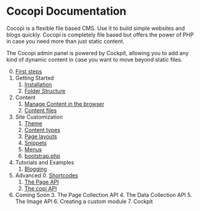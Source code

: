 Cocopi Documentation
===

Cocopi is a flexible file based CMS. Use it to build simple websites and blogs quickly. Cocopi is completely file based but offers the power of PHP in case you need more than just static content.

The Cocopi admin panel is powered by Cockpit, allowing you to add any kind of dynamic content in case you want to move beyond static files.

0. [First steps](first-steps.md)
1. Getting Started
    1. [Installation](installation.md)
    2. [Folder Structure](folder-structure.md)
2. Content
    1. [Manage Content in the browser](interface.md)
    1. [Content files](content.md)
3. Site Customization
    1. [Theme](theme.md)
    2. [Content types](types.md)
    3. [Page layouts](page-layouts.md)
    4. [Snippets](snippets.md)
    5. [Menus](menus.md)
    6. [bootstrap.php](bootstrap.md)
4. Tutorials and Examples
    1. [Blogging](blog.md)
4. Advanced
    0. [Shortcodes](shortcodes.md)
    1. [The Page API](page-api.md)
    2. [The copi API](copi-api.md)
5. Coming Soon
    3. The Page Collection API
    4. The Data Collection API
    5. The Image API
    6. Creating a custom module
    7. Cockpit
